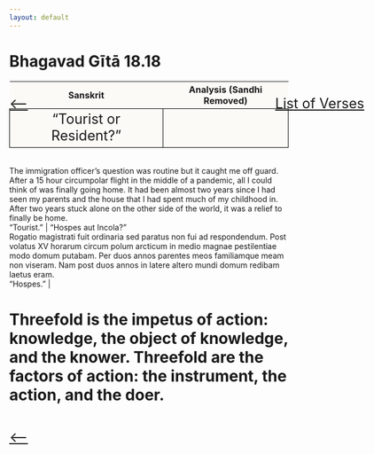 ```yaml
---
layout: default
---
```

<!---
Text can be **bold**, _italic_, or ~~strikethrough~~.

[Link to another page](./another-page.html)

There should be whitespace between paragraphs.

There should be whitespace between paragraphs. We recommend including a README, or a file with information about your project.
--->

# Bhagavad Gītā 18.18

<style>
table {
  border-collapse: collapse;
  border-style: hidden;
}
th {
  background: #FBFAF7;
}
td {
  font-size: 25px;
  background: #FBFAF7;
  border: 1px solid black;
}
div.move {
  font-size: 25px;
}
</style>

<div class="move" style="position:relative;min-width:960px">
 <p style="position: absolute;left:480px;top:0"><a href="./ch18.html">List of Verses</a></p>
</div>
<div class="move" style="position:relative;min-width:960px">
 <p style="position: absolute;left:0;top:0"><a href="./v18-17.html">⟵</a></p>
</div>
<div class="move" style="position:relative;min-width:960px">
 <p style="position: absolute;right:0;top:0"><a href="./v18-19.html">⟶</a></p>
</div>

| Sanskrit | Analysis (Sandhi Removed) |
|:-:|-|
| “Tourist or Resident?”
<br>
The immigration officer’s question was routine but it caught me off guard. After a 15 hour circumpolar flight in the middle of a pandemic, all I could think of was finally going home. It had been almost two years since I had seen my parents and the house that I had spent much of my childhood in. After two years stuck alone on the other side of the world, it was a relief to finally be home.
<br>
“Tourist.”  | “Hospes aut Incola?”<br>
Rogatio magistrati fuit ordinaria sed paratus non fui ad respondendum. Post volatus XV horarum circum polum arcticum in medio magnae pestilentiae modo domum putabam. Per duos annos parentes meos familiamque meam non viseram. Nam post duos annos in latere altero mundi domum redibam laetus eram. <br> “Hospes.” |

<h1>
Threefold is the impetus of action: knowledge, the object of knowledge, and the knower.
Threefold are the factors of action: the instrument, the action, and the doer.
</h1>
<div class="move" style="position:relative;min-width:960px">
 <p style="position: absolute;left:0;top:0"><a href="./v18-17.html">⟵</a></p>
</div>
<div class="move" style="position:relative;min-width:960px">
 <p style="position: absolute;right:0;top:0"><a href="./v18-19.html">⟶</a></p>
</div>
